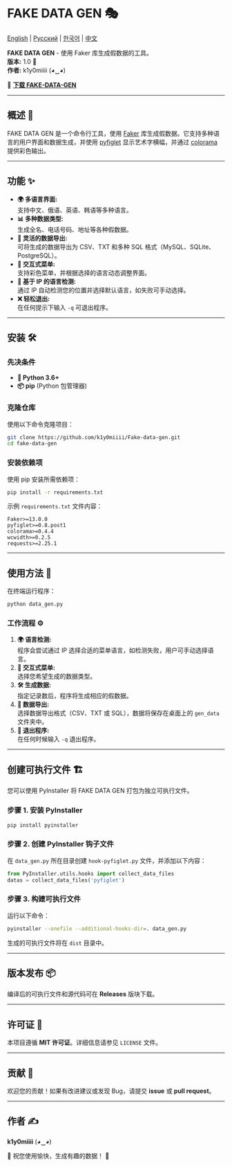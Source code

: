 # FAKE DATA GEN 🎭

[English](README.md) | [Русский](READ_RU.md) | [한국어](READ_KO.md) | [中文](READ_CN.md)

**FAKE DATA GEN** - 使用 Faker 库生成假数据的工具。  
**版本:** 1.0 🚀  
**作者:** k1y0miiii (◕‿◕)


🔗 **[下载 FAKE-DATA-GEN](https://github.com/k1y0miiii/Fake-data-gen/releases/tag/v.1.0.1)**  

---

## 概述 📌

FAKE DATA GEN 是一个命令行工具，使用 [Faker](https://github.com/joke2k/faker) 库生成假数据。它支持多种语言的用户界面和数据生成，并使用 [pyfiglet](https://github.com/pwaller/pyfiglet) 显示艺术字横幅，并通过 [colorama](https://github.com/tartley/colorama) 提供彩色输出。

---

## 功能 ✨

- **🌍 多语言界面:**  
  支持中文、俄语、英语、韩语等多种语言。
- **📊 多种数据类型:**  
  生成全名、电话号码、地址等各种假数据。
- **📂 灵活的数据导出:**  
  可将生成的数据导出为 CSV、TXT 和多种 SQL 格式（MySQL、SQLite、PostgreSQL）。
- **🎨 交互式菜单:**  
  支持彩色菜单，并根据选择的语言动态调整界面。
- **📡 基于 IP 的语言检测:**  
  通过 IP 自动检测您的位置并选择默认语言，如失败可手动选择。
- **❌ 轻松退出:**  
  在任何提示下输入 `-q` 可退出程序。

---

## 安装 🛠️

### 先决条件

- **🐍 Python 3.6+**
- **📦 pip** (Python 包管理器)

### 克隆仓库

使用以下命令克隆项目：

```bash
git clone https://github.com/k1y0miiii/Fake-data-gen.git
cd fake-data-gen
```

### 安装依赖项

使用 pip 安装所需依赖项：

```bash
pip install -r requirements.txt
```

示例 `requirements.txt` 文件内容：

```
Faker>=13.0.0
pyfiglet>=0.8.post1
colorama>=0.4.4
wcwidth>=0.2.5
requests>=2.25.1
```

---

## 使用方法 🚀

在终端运行程序：

```bash
python data_gen.py
```

### 工作流程 ⚙️

1. **🌍 语言检测:**  
   程序会尝试通过 IP 选择合适的菜单语言，如检测失败，用户可手动选择语言。
2. **📜 交互式菜单:**  
   选择您希望生成的数据类型。
3. **🛠️ 生成数据:**  
   指定记录数后，程序将生成相应的假数据。
4. **💾 数据导出:**  
   选择数据导出格式（CSV、TXT 或 SQL），数据将保存在桌面上的 `gen_data` 文件夹中。
5. **🚪 退出程序:**  
   在任何时候输入 `-q` 退出程序。

---

## 创建可执行文件 🏗️

您可以使用 PyInstaller 将 FAKE DATA GEN 打包为独立可执行文件。

### 步骤 1. 安装 PyInstaller

```bash
pip install pyinstaller
```

### 步骤 2. 创建 PyInstaller 钩子文件

在 `data_gen.py` 所在目录创建 `hook-pyfiglet.py` 文件，并添加以下内容：

```python
from PyInstaller.utils.hooks import collect_data_files
datas = collect_data_files('pyfiglet')
```

### 步骤 3. 构建可执行文件

运行以下命令：

```bash
pyinstaller --onefile --additional-hooks-dir=. data_gen.py
```

生成的可执行文件将在 `dist` 目录中。

---

## 版本发布 📦

编译后的可执行文件和源代码可在 **Releases** 版块下载。

---

## 许可证 📜

本项目遵循 **MIT 许可证**。详细信息请参见 `LICENSE` 文件。

---

## 贡献 🤝

欢迎您的贡献！如果有改进建议或发现 Bug，请提交 **issue** 或 **pull request**。

---

## 作者 ✍️

**k1y0miiii** (◕‿◕)

🎉 祝您使用愉快，生成有趣的数据！ 🚀
